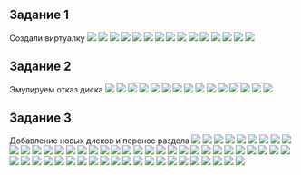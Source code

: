 ## Задание 1
Создали виртуалку
![](https://raw.githubusercontent.com/rolagg/OS-admin-labs/master/lab2/screens/lab2_pic1-1.png)
![](https://raw.githubusercontent.com/rolagg/OS-admin-labs/master/lab2/screens/lab2_pic1-2.png)
![](https://raw.githubusercontent.com/rolagg/OS-admin-labs/master/lab2/screens/lab2_pic1-3.png)
![](https://raw.githubusercontent.com/rolagg/OS-admin-labs/master/lab2/screens/lab2_pic1-4.png)
![](https://raw.githubusercontent.com/rolagg/OS-admin-labs/master/lab2/screens/lab2_pic1-5.png)
![](https://raw.githubusercontent.com/rolagg/OS-admin-labs/master/lab2/screens/lab2_pic1-6.png)
![](https://raw.githubusercontent.com/rolagg/OS-admin-labs/master/lab2/screens/lab2_pic1-7.png)
![](https://raw.githubusercontent.com/rolagg/OS-admin-labs/master/lab2/screens/lab2_pic1-8.png)
![](https://raw.githubusercontent.com/rolagg/OS-admin-labs/master/lab2/screens/lab2_pic1-9.png)
![](https://raw.githubusercontent.com/rolagg/OS-admin-labs/master/lab2/screens/lab2_pic1-9-1.png)
![](https://raw.githubusercontent.com/rolagg/OS-admin-labs/master/lab2/screens/lab2_pic1-9-2.png)
![](https://raw.githubusercontent.com/rolagg/OS-admin-labs/master/lab2/screens/lab2_pic1-9-3.png)
![](https://raw.githubusercontent.com/rolagg/OS-admin-labs/master/lab2/screens/lab2_pic1-10.png)
![](https://raw.githubusercontent.com/rolagg/OS-admin-labs/master/lab2/screens/lab2_pic1-10-1.png)
![](https://raw.githubusercontent.com/rolagg/OS-admin-labs/master/lab2/screens/lab2_pic1-10-2.png)

## Задание 2
Эмулируем отказ диска
![](https://raw.githubusercontent.com/rolagg/OS-admin-labs/master/lab2/screens/lab2_pic2-1-1.png)
![](https://raw.githubusercontent.com/rolagg/OS-admin-labs/master/lab2/screens/lab2_pic2-1-2.png)
![](https://raw.githubusercontent.com/rolagg/OS-admin-labs/master/lab2/screens/lab2_pic2-2-1.png)
![](https://raw.githubusercontent.com/rolagg/OS-admin-labs/master/lab2/screens/lab2_pic2-2-2.png)
![](https://raw.githubusercontent.com/rolagg/OS-admin-labs/master/lab2/screens/lab2_pic2-3-1.png)
![](https://raw.githubusercontent.com/rolagg/OS-admin-labs/master/lab2/screens/lab2_pic2-3-2.png)
![](https://raw.githubusercontent.com/rolagg/OS-admin-labs/master/lab2/screens/lab2_pic2-3-3.png)
![](https://raw.githubusercontent.com/rolagg/OS-admin-labs/master/lab2/screens/lab2_pic2-4-1.png)
![](https://raw.githubusercontent.com/rolagg/OS-admin-labs/master/lab2/screens/lab2_pic2-4-2.png)
![](https://raw.githubusercontent.com/rolagg/OS-admin-labs/master/lab2/screens/lab2_pic2-4-3.png)
![](https://raw.githubusercontent.com/rolagg/OS-admin-labs/master/lab2/screens/lab2_pic2-5-1.png)
![](https://raw.githubusercontent.com/rolagg/OS-admin-labs/master/lab2/screens/lab2_pic2-5-2.png)
![](https://raw.githubusercontent.com/rolagg/OS-admin-labs/master/lab2/screens/lab2_pic2-6-1.png)
![](https://raw.githubusercontent.com/rolagg/OS-admin-labs/master/lab2/screens/lab2_pic2-7-1.png)
![](https://raw.githubusercontent.com/rolagg/OS-admin-labs/master/lab2/screens/lab2_pic2-8-1.png)

## Задание 3
Добавление новых дисков и перенос раздела
![](https://raw.githubusercontent.com/rolagg/OS-admin-labs/master/lab2/screens/lab2_pic3-1-1.png)
![](https://raw.githubusercontent.com/rolagg/OS-admin-labs/master/lab2/screens/lab2_pic3-1-2.png)
![](https://raw.githubusercontent.com/rolagg/OS-admin-labs/master/lab2/screens/lab2_pic3-1-3.png)
![](https://raw.githubusercontent.com/rolagg/OS-admin-labs/master/lab2/screens/lab2_pic3-2-1.png)
![](https://raw.githubusercontent.com/rolagg/OS-admin-labs/master/lab2/screens/lab2_pic3-2-2.png)
![](https://raw.githubusercontent.com/rolagg/OS-admin-labs/master/lab2/screens/lab2_pic3-3-1.png)
![](https://raw.githubusercontent.com/rolagg/OS-admin-labs/master/lab2/screens/lab2_pic3-3-2.png)
![](https://raw.githubusercontent.com/rolagg/OS-admin-labs/master/lab2/screens/lab2_pic3-4-1.png)
![](https://raw.githubusercontent.com/rolagg/OS-admin-labs/master/lab2/screens/lab2_pic3-5-1.png)
![](https://raw.githubusercontent.com/rolagg/OS-admin-labs/master/lab2/screens/lab2_pic3-5-2.png)
![](https://raw.githubusercontent.com/rolagg/OS-admin-labs/master/lab2/screens/lab2_pic3-5-3.png)
![](https://raw.githubusercontent.com/rolagg/OS-admin-labs/master/lab2/screens/lab2_pic3-5-4.png)
![](https://raw.githubusercontent.com/rolagg/OS-admin-labs/master/lab2/screens/lab2_pic3-6-1.png)
![](https://raw.githubusercontent.com/rolagg/OS-admin-labs/master/lab2/screens/lab2_pic3-6-2.png)
![](https://raw.githubusercontent.com/rolagg/OS-admin-labs/master/lab2/screens/lab2_pic3-6-3.png)
![](https://raw.githubusercontent.com/rolagg/OS-admin-labs/master/lab2/screens/lab2_pic3-6-4.png)
![](https://raw.githubusercontent.com/rolagg/OS-admin-labs/master/lab2/screens/lab2_pic3-6-5.png)
![](https://raw.githubusercontent.com/rolagg/OS-admin-labs/master/lab2/screens/lab2_pic3-6-6.png)
![](https://raw.githubusercontent.com/rolagg/OS-admin-labs/master/lab2/screens/lab2_pic3-6-7.png)
![](https://raw.githubusercontent.com/rolagg/OS-admin-labs/master/lab2/screens/lab2_pic3-6-8.png)
![](https://raw.githubusercontent.com/rolagg/OS-admin-labs/master/lab2/screens/lab2_pic3-6-9.png)
![](https://raw.githubusercontent.com/rolagg/OS-admin-labs/master/lab2/screens/lab2_pic3-6-10.png)
![](https://raw.githubusercontent.com/rolagg/OS-admin-labs/master/lab2/screens/lab2_pic3-6-11.png)
![](https://raw.githubusercontent.com/rolagg/OS-admin-labs/master/lab2/screens/lab2_pic3-6-12.png)
![](https://raw.githubusercontent.com/rolagg/OS-admin-labs/master/lab2/screens/lab2_pic3-7-1.png)
![](https://raw.githubusercontent.com/rolagg/OS-admin-labs/master/lab2/screens/lab2_pic3-7-2.png)
![](https://raw.githubusercontent.com/rolagg/OS-admin-labs/master/lab2/screens/lab2_pic3-8-1.png)
![](https://raw.githubusercontent.com/rolagg/OS-admin-labs/master/lab2/screens/lab2_pic3-8-2.png)
![](https://raw.githubusercontent.com/rolagg/OS-admin-labs/master/lab2/screens/lab2_pic3-9-1.png)
![](https://raw.githubusercontent.com/rolagg/OS-admin-labs/master/lab2/screens/lab2_pic3-9-2.png)
![](https://raw.githubusercontent.com/rolagg/OS-admin-labs/master/lab2/screens/lab2_pic3-10-1.png)
![](https://raw.githubusercontent.com/rolagg/OS-admin-labs/master/lab2/screens/lab2_pic3-11-1.png)
![](https://raw.githubusercontent.com/rolagg/OS-admin-labs/master/lab2/screens/lab2_pic3-12-1.png)
![](https://raw.githubusercontent.com/rolagg/OS-admin-labs/master/lab2/screens/lab2_pic3-12-2.png)
![](https://raw.githubusercontent.com/rolagg/OS-admin-labs/master/lab2/screens/lab2_pic3-12-3.png)
![](https://raw.githubusercontent.com/rolagg/OS-admin-labs/master/lab2/screens/lab2_pic3-12-4.png)
![](https://raw.githubusercontent.com/rolagg/OS-admin-labs/master/lab2/screens/lab2_pic3-12-5.png)
![](https://raw.githubusercontent.com/rolagg/OS-admin-labs/master/lab2/screens/lab2_pic3-12-6.png)
![](https://raw.githubusercontent.com/rolagg/OS-admin-labs/master/lab2/screens/lab2_pic3-12-7.png)
![](https://raw.githubusercontent.com/rolagg/OS-admin-labs/master/lab2/screens/lab2_pic3-13-1.png)
![](https://raw.githubusercontent.com/rolagg/OS-admin-labs/master/lab2/screens/lab2_pic3-14-1.png)
![](https://raw.githubusercontent.com/rolagg/OS-admin-labs/master/lab2/screens/lab2_pic3-15-1.png)
![](https://raw.githubusercontent.com/rolagg/OS-admin-labs/master/lab2/screens/lab2_pic3-16-1.png)
![](https://raw.githubusercontent.com/rolagg/OS-admin-labs/master/lab2/screens/lab2_pic3-16-2.png)
![](https://raw.githubusercontent.com/rolagg/OS-admin-labs/master/lab2/screens/lab2_pic3-16-3.png)
![](https://raw.githubusercontent.com/rolagg/OS-admin-labs/master/lab2/screens/lab2_pic3-16-4.png)
![](https://raw.githubusercontent.com/rolagg/OS-admin-labs/master/lab2/screens/lab2_pic3-17-1.png)
![](https://raw.githubusercontent.com/rolagg/OS-admin-labs/master/lab2/screens/lab2_pic3-17-2.png)
![](https://raw.githubusercontent.com/rolagg/OS-admin-labs/master/lab2/screens/lab2_pic3-17-3.png)
![](https://raw.githubusercontent.com/rolagg/OS-admin-labs/master/lab2/screens/lab2_pic3-17-4.png)
![](https://raw.githubusercontent.com/rolagg/OS-admin-labs/master/lab2/screens/lab2_pic3-17-5.png)
![](https://raw.githubusercontent.com/rolagg/OS-admin-labs/master/lab2/screens/lab2_pic3-18-1.png)
![](https://raw.githubusercontent.com/rolagg/OS-admin-labs/master/lab2/screens/lab2_pic3-18-2.png)
![](https://raw.githubusercontent.com/rolagg/OS-admin-labs/master/lab2/screens/lab2_pic3-19-1.png)
![](https://raw.githubusercontent.com/rolagg/OS-admin-labs/master/lab2/screens/lab2_pic3-19-2.png)
